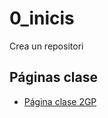 # 0_inicis
Crea un repositori

## Páginas clase
* [Página clase 2GP](https://arquesm.github.io/2GP/)
